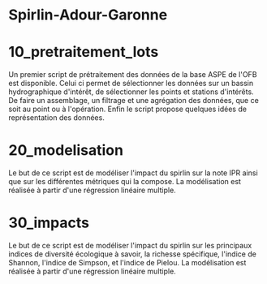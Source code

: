 # Spirlin-Adour-Garonne

# 10_pretraitement_lots
Un premier script de prétraitement des données de la base ASPE de l'OFB est disponible. 
Celui ci permet de sélectionner les données sur un bassin hydrographique d'intérêt, de 
sélectionner les points et stations d'intérêts. De faire un assemblage, un filtrage et 
une agrégation des données, que ce soit au point ou à l'opération.
Enfin le script propose quelques idées de représentation des données.

# 20_modelisation
Le but de ce script est de modéliser l'impact du spirlin sur la note IPR 
ainsi que sur les différentes métriques qui la compose. 
La modélisation est réalisée à partir d'une régression linéaire multiple.

# 30_impacts
Le but de ce script est de modéliser l'impact du spirlin sur les principaux 
indices de diversité écologique à savoir, la richesse spécifique, l'indice 
de Shannon, l'indice de Simpson, et l'indice de Pielou.
La modélisation est réalisée à partir d'une régression linéaire multiple.
